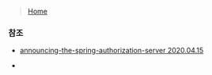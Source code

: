 > [Home](../README.md)



### 참조
- [announcing-the-spring-authorization-server 2020.04.15](https://spring.io/blog/2020/04/15/announcing-the-spring-authorization-server)

- [](https://docs.spring.io/spring-authorization-server/docs/current/reference/html/)
